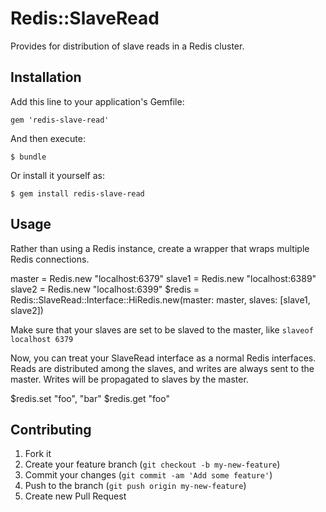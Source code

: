 # Redis::SlaveRead

Provides for distribution of slave reads in a Redis cluster.

## Installation

Add this line to your application's Gemfile:

    gem 'redis-slave-read'

And then execute:

    $ bundle

Or install it yourself as:

    $ gem install redis-slave-read

## Usage

Rather than using a Redis instance, create a wrapper that wraps multiple Redis connections.

  master = Redis.new "localhost:6379"
  slave1 = Redis.new "localhost:6389"
  slave2 = Redis.new "localhost:6399"
  $redis = Redis::SlaveRead::Interface::HiRedis.new(master: master, slaves: [slave1, slave2])

Make sure that your slaves are set to be slaved to the master, like `slaveof localhost 6379`

Now, you can treat your SlaveRead interface as a normal Redis interfaces. Reads are distributed
among the slaves, and writes are always sent to the master. Writes will be propagated to slaves
by the master.

  $redis.set "foo", "bar"
  $redis.get "foo"

## Contributing

1. Fork it
2. Create your feature branch (`git checkout -b my-new-feature`)
3. Commit your changes (`git commit -am 'Add some feature'`)
4. Push to the branch (`git push origin my-new-feature`)
5. Create new Pull Request
